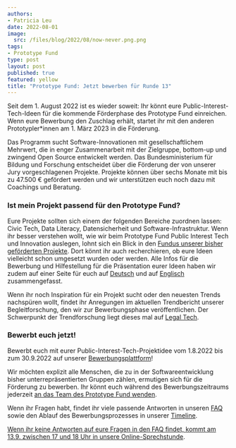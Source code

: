 ```yaml
---
authors:
- Patricia Leu
date: 2022-08-01
image: 
  src: /files/blog/2022/08/now-never.png.png
tags:
- Prototype Fund
type: post
layout: post
published: true
featured: yellow
title: "Prototype Fund: Jetzt bewerben für Runde 13"
---
```



Seit dem 1. August 2022 ist es wieder soweit: Ihr könnt eure Public-Interest-Tech-Ideen für die kommende Förderphase des Prototype Fund einreichen. Wenn eure Bewerbung den Zuschlag erhält, startet ihr mit den anderen Prototypler*innen am 1. März 2023 in die Förderung.

Das Programm sucht Software-Innovationen mit gesellschaftlichem Mehrwert, die in enger Zusammenarbeit mit der Zielgruppe, bottom-up und zwingend Open Source entwickelt werden. Das Bundesministerium für Bildung und Forschung entscheidet über die Förderung der von unserer Jury vorgeschlagenen Projekte. Projekte können über sechs Monate mit bis zu 47.500 € gefördert werden und wir unterstützen euch noch dazu mit Coachings und Beratung.

### Ist mein Projekt passend für den Prototype Fund?

Eure Projekte sollten sich einem der folgenden Bereiche zuordnen lassen: Civic Tech, Data Literacy, Datensicherheit und Software-Infrastruktur. Wenn ihr besser verstehen wollt, wie wir beim Prototype Fund Public Interest Tech und Innovation auslegen, lohnt sich ein Blick in den [Fundus unserer bisher geförderten Projekte](https://prototypefund.de/projects/). Dort könnt ihr auch recherchieren, ob eure Ideen vielleicht schon umgesetzt wurden oder werden. Alle Infos für die Bewerbung und Hilfestellung für die Präsentation eurer Ideen haben wir zudem auf einer Seite für euch auf [Deutsch](https://prototypefund.de/how-to-bewerben/) und auf [Englisch](https://prototypefund.de/en/how-to-apply/) zusammengefasst.

Wenn ihr noch Inspiration für ein Projekt sucht oder den neuesten Trends nachspüren wollt, findet ihr Anregungen im aktuellen Trendbericht unserer Begleitforschung, den wir zur Bewerbungsphase veröffentlichen. Der Schwerpunkt der Trendforschung liegt dieses mal auf [Legal Tech](https://prototypefund.de/wp-content/uploads/2022/07/13.-Trendreport.pdf).

### Bewerbt euch jetzt!

Bewerbt euch mit eurer Public-Interest-Tech-Projektidee vom 1.8.2022 bis zum 30.9.2022 auf unserer [Bewerbungsplattform](https://ptoutline.eu/app/prototypefund13)!

Wir möchten explizit alle Menschen, die zu in der Softwareentwicklung bisher unterrepräsentierten Gruppen zählen, ermutigen sich für die Förderung zu bewerben. Ihr könnt euch während des Bewerbungszeitraums jederzeit [an das Team des Prototype Fund wenden](mailto:bewerbung@prototypefund.de).

Wenn ihr Fragen habt, findet ihr viele passende Antworten in unseren [FAQ](https://prototypefund.de/bewerbung/faq/) sowie den Ablauf des Bewerbungsprozesses in unserer [Timeline](https://prototypefund.de/bewerbung/timeline/).

[Wenn ihr keine Antworten auf eure Fragen in den FAQ findet, kommt am 13.9. zwischen 17 und 18 Uhr in unsere Online-Sprechstunde](https://meet.prototypefund.de/user/pat-os6-hrx-ts5).
